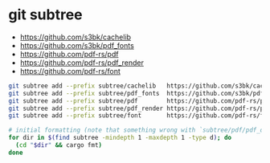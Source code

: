 # git subtree

- https://github.com/s3bk/cachelib
- https://github.com/s3bk/pdf_fonts
- https://github.com/pdf-rs/pdf
- https://github.com/pdf-rs/pdf_render
- https://github.com/pdf-rs/font

```sh
git subtree add --prefix subtree/cachelib   https://github.com/s3bk/cachelib     master --squash
git subtree add --prefix subtree/pdf_fonts  https://github.com/s3bk/pdf_fonts    master --squash
git subtree add --prefix subtree/pdf        https://github.com/pdf-rs/pdf        master --squash
git subtree add --prefix subtree/pdf_render https://github.com/pdf-rs/pdf_render master --squash
git subtree add --prefix subtree/font       https://github.com/pdf-rs/font       master --squash

# initial formatting (note that something wrong with `subtree/pdf/pdf_derive/src/lib.rs`)
for dir in $(find subtree -mindepth 1 -maxdepth 1 -type d); do
  (cd "$dir" && cargo fmt)
done
```
